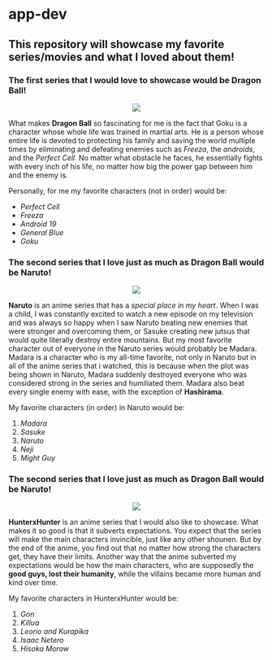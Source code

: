 # app-dev
## This repository will showcase my favorite series/movies and what I loved about them!

### The first series that I would love to showcase would be **Dragon Ball**!
<p align = "center"><img src="https://th.bing.com/th/id/OIP.Cz22LCgsl9EiALc4iOkpYgHaEK?w=288&h=180&c=7&r=0&o=5&pid=1.7"/></p>

What makes **Dragon Ball** so fascinating for me is the fact that Goku is a character whose whole life was trained in martial arts. He is a person whose entire life is devoted to protecting his family and saving the world multiple times by eliminating and defeating enemies such as _Freeza_, the _androids_, and the _Perfect Cell_. No matter what obstacle he faces, he essentially fights with every inch of his life, no matter how big the power gap between him and the enemy is.

Personally, for me my favorite characters (not in order) would be:
- _Perfect Cell_
- _Freeza_
- _Android 19_
- _General Blue_
- _Goku_

### The second series that I love just as much as **Dragon Ball** would be **Naruto**!
<p align = "center"><img src="https://th.bing.com/th/id/OIP.7m1-_llhTNs2EURVr6yAkAHaEK?rs=1&pid=ImgDetMain"/></p>

**Naruto** is an anime series that has a _special place in my heart_. When I was a child, I was constantly excited to watch a new episode on my television and was always so happy when I saw Naruto beating new enemies that were stronger and overcoming them, or Sasuke creating new jutsus that would quite literally destroy entire mountains. But my most favorite character out of everyone in the Naruto series would probably be Madara. Madara is a character who is my all-time favorite, not only in Naruto but in all of the anime series that i watched, this is because when the plot was being shown in Naruto, Madara suddenly destroyed everyone who was considered strong in the series and humiliated them. Madara also beat every single enemy with ease, with the exception of **Hashirama**.

My favorite characters (in order) in Naruto would be:
1. _Madara_
2. _Sasuke_
3. _Naruto_
4. _Neji_
5. _Might Guy_

### The second series that I love just as much as **Dragon Ball** would be **Naruto**!
<p align = "center"><img src="https://th.bing.com/th/id/OIP.qOvvK11XH9hvSYzX6ZeKrAHaEK?rs=1&pid=ImgDetMain"/></p>

**HunterxHunter** is an anime series that I would also like to showcase. What makes it so good is that it subverts expectations. You expect that the series will make the main characters invincible, just like any other shounen. But by the end of the anime, you find out that no matter how strong the characters get, they have their limits. Another way that the anime subverted my expectations would be how the main characters, who are supposedly the **good guys, lost their humanity**, while the villains became more human and kind over time.

My favorite characters in HunterxHunter would be:
1. _Gon_
2. _Killua_
3. _Leorio and Kurapika_
4. _Isaac Netero_
5. _Hisoka Morow_
